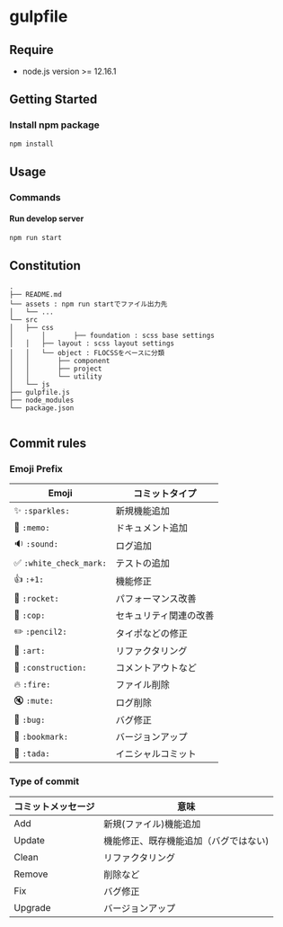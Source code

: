 # gulpfile
## Require
* node.js
version >= 12.16.1

## Getting Started
### Install npm package
```bash
npm install
```

## Usage
### Commands
#### Run develop server
```bash
npm run start
```

## Constitution
```
.
├── README.md
└── assets : npm run startでファイル出力先
│   └── ...
└── src
│   ├── css
│		│		├── foundation : scss base settings
│   │   ├── layout : scss layout settings
│   │   └── object : FLOCSSをベースに分類
│   │       ├── component
│   │       ├── project
│   │       └── utility
│   └── js
├── gulpfile.js
├── node_modules
└── package.json


```

## Commit rules
### Emoji Prefix
|Emoji| コミットタイプ|
|---|---|
|✨ `:sparkles:` |新規機能追加|
|📝 `:memo:` |ドキュメント追加|
|🔉 `:sound:`|ログ追加|
|✅ `:white_check_mark:`|テストの追加|
|👍 `:+1:`|機能修正|
|🚀  `:rocket:` |パフォーマンス改善|
|👮  `:cop:`|セキュリティ関連の改善|
|✏️ `:pencil2:`|タイポなどの修正|
|🎨 `:art:`|リファクタリング|
|🚧 `:construction:`|コメントアウトなど|
|🔥 `:fire: `|ファイル削除|
|🔇  `:mute:`|ログ削除|
|🐛 `:bug:` |バグ修正|
|🔖  `:bookmark:` |バージョンアップ|
|🎉 `:tada:`|イニシャルコミット|

### Type of commit

|コミットメッセージ | 意味|
|---|---|
|Add| 新規(ファイル)機能追加|
|Update| 機能修正、既存機能追加（バグではない)|
|Clean|リファクタリング|
|Remove|削除など|
|Fix|バグ修正|
|Upgrade|バージョンアップ|
